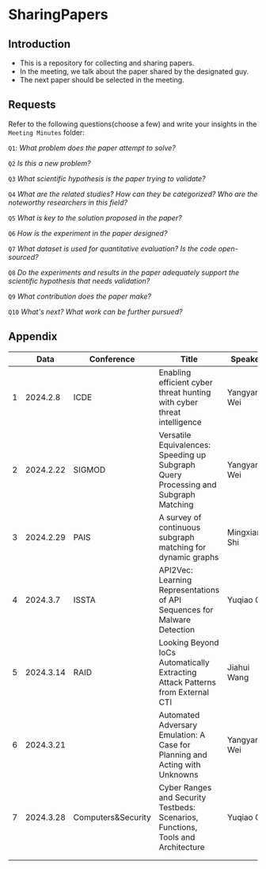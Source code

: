 # SharingPapers

## Introduction

- This is a repository for collecting and sharing papers.
- In the meeting, we talk about the paper shared by the designated guy. 
- The next paper should be selected in the meeting.

## Requests

Refer to the following questions(choose a few) and write your insights in the `Meeting Minutes` folder:

`Q1`: *What problem does the paper attempt to solve?*

`Q2` *Is this a new problem?*

`Q3` *What scientific hypothesis is the paper trying to validate?*

`Q4` *What are the related studies? How can they be categorized? Who are the noteworthy researchers in this field?*

`Q5` *What is key to the solution proposed in the paper?*

`Q6` *How is the experiment in the paper designed?*

`Q7` *What dataset is used for quantitative evaluation? Is the code open-sourced?*

`Q8` *Do the experiments and results in the paper adequately support the scientific hypothesis that needs validation?*

`Q9` *What contribution does the paper make?*

`Q10` *What's next? What work can be further pursued?*

## Appendix

|      | Data      | Conference | Title                                                        | Speaker       |      |
| ---- | --------- | ---------- | ------------------------------------------------------------ | ------------- | ---- |
| 1    | 2024.2.8  | ICDE       | Enabling efficient cyber threat hunting with cyber threat intelligence | Yangyang Wei  |      |
| 2    | 2024.2.22 | SIGMOD     | Versatile Equivalences: Speeding up Subgraph Query Processing and Subgraph Matching | Yangyang Wei  |      |
| 3    | 2024.2.29 | PAIS       | A survey of continuous subgraph matching for dynamic graphs  | Mingxiang Shi |      |
| 4    | 2024.3.7  | ISSTA      | API2Vec: Learning Representations of API Sequences for Malware Detection|  Yuqiao Gu  |      |
| 5    | 2024.3.14 | RAID       | Looking Beyond IoCs Automatically Extracting Attack Patterns from External CTI| Jiahui Wang |      |
| 6    | 2024.3.21 |            | Automated Adversary Emulation: A Case for Planning and Acting with Unknowns | Yangyang Wei  |      |
| 7    | 2024.3.28 | Computers&Security | Cyber Ranges and Security Testbeds: Scenarios, Functions, Tools and Architecture  | Yuqiao Gu    |      |
|      |           |            |                                                              |               |      |
|      |           |            |                                                              |               |      |



